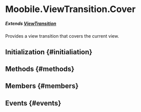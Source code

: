 Moobile.ViewTransition.Cover
================================================================================

##### Extends [ViewTransition](ViewTransition/ViewTransition.md)

Provides a view transition that covers the current view.

Initialization {#initialiation}
--------------------------------------------------------------------------------

Methods {#methods}
--------------------------------------------------------------------------------


Members {#members}
--------------------------------------------------------------------------------


Events {#events}
--------------------------------------------------------------------------------